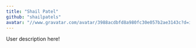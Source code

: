 ```yaml
---
title: "Shail Patel"
github: "shailpatels"
avatar: "//www.gravatar.com/avatar/3988acdbfd8a980fc30e057b2ae3143c?d=identicon"
---
```


User description here!

